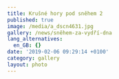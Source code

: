 ```yaml
---
title: Krušné hory pod sněhem 2
published: true
image: /media/a_dscn4631.jpg
gallery: /news/sněhem-za-vydří-dna
lang_alternatives:
  en_GB: {}
date: '2019-02-06 09:29:14 +0100'
category: gallery
layout: photo
---
```


